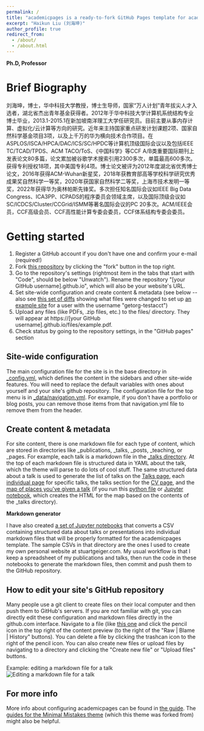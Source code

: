 ```yaml
---
permalink: /
title: "academicpages is a ready-to-fork GitHub Pages template for academic personal websites"
excerpt: "Haikun Liu (刘海坤)"
author_profile: true
redirect_from: 
  - /about/
  - /about.html
---
```

**Ph.D, Professor**

Brief Biography
======
刘海坤，博士，华中科技大学教授，博士生导师，国家“万人计划”青年拔尖人才入选者，湖北省杰出青年基金获得者。2012年于华中科技大学计算机系统结构专业博士毕业，2013.1-2015.1在新加坡南洋理工大学任研究员。目前主要从事内存计算、虚拟化/云计算等方向的研究。近年来主持国家重点研发计划课题2项、国家自然科学基金项目3项，以及上千万的华为横向技术合作项目。在ASPLOS/ISCA/HPCA/DAC/ICS/SC/HPDC等计算机顶级国际会议以及包括IEEE TC/TCAD/TPDS、ACM TACO/ToS、《中国科学》等CCF A/B类重要国际期刊上发表论文80多篇，论文累加被谷歌学术搜索引用2300多次，单篇最高600多次。获得专利授权18项，其中美国专利4项。博士论文被评为2012年度湖北省优秀博士论文，2016年获得ACM-Wuhan新星奖，2018年获教育部高等学校科学研究优秀成果奖自然科学一等奖，2020年获国家自然科学二等奖，上海市技术发明一等奖，2022年获得华为奥林帕斯先锋奖。多次担任知名国际会议如IEEE Big Data Congress、ICA3PP、ICPADS的程序委员会领域主席，以及国际顶级会议如SC/ICDCS/Cluster/CCGrid/ISMM等著名国际会议的PC 20多次。ACM/IEEE会员，CCF高级会员、CCF高性能计算专委会委员，CCF体系结构专委会委员。

Getting started
======
1. Register a GitHub account if you don't have one and confirm your e-mail (required!)
1. Fork [this repository](https://github.com/academicpages/academicpages.github.io) by clicking the "fork" button in the top right. 
1. Go to the repository's settings (rightmost item in the tabs that start with "Code", should be below "Unwatch"). Rename the repository "[your GitHub username].github.io", which will also be your website's URL.
1. Set site-wide configuration and create content & metadata (see below -- also see [this set of diffs](http://archive.is/3TPas) showing what files were changed to set up [an example site](https://getorg-testacct.github.io) for a user with the username "getorg-testacct")
1. Upload any files (like PDFs, .zip files, etc.) to the files/ directory. They will appear at https://[your GitHub username].github.io/files/example.pdf.  
1. Check status by going to the repository settings, in the "GitHub pages" section

Site-wide configuration
------
The main configuration file for the site is in the base directory in [_config.yml](https://github.com/academicpages/academicpages.github.io/blob/master/_config.yml), which defines the content in the sidebars and other site-wide features. You will need to replace the default variables with ones about yourself and your site's github repository. The configuration file for the top menu is in [_data/navigation.yml](https://github.com/academicpages/academicpages.github.io/blob/master/_data/navigation.yml). For example, if you don't have a portfolio or blog posts, you can remove those items from that navigation.yml file to remove them from the header. 

Create content & metadata
------
For site content, there is one markdown file for each type of content, which are stored in directories like _publications, _talks, _posts, _teaching, or _pages. For example, each talk is a markdown file in the [_talks directory](https://github.com/academicpages/academicpages.github.io/tree/master/_talks). At the top of each markdown file is structured data in YAML about the talk, which the theme will parse to do lots of cool stuff. The same structured data about a talk is used to generate the list of talks on the [Talks page](https://academicpages.github.io/talks), each [individual page](https://academicpages.github.io/talks/2012-03-01-talk-1) for specific talks, the talks section for the [CV page](https://academicpages.github.io/cv), and the [map of places you've given a talk](https://academicpages.github.io/talkmap.html) (if you run this [python file](https://github.com/academicpages/academicpages.github.io/blob/master/talkmap.py) or [Jupyter notebook](https://github.com/academicpages/academicpages.github.io/blob/master/talkmap.ipynb), which creates the HTML for the map based on the contents of the _talks directory).

**Markdown generator**

I have also created [a set of Jupyter notebooks](https://github.com/academicpages/academicpages.github.io/tree/master/markdown_generator
) that converts a CSV containing structured data about talks or presentations into individual markdown files that will be properly formatted for the academicpages template. The sample CSVs in that directory are the ones I used to create my own personal website at stuartgeiger.com. My usual workflow is that I keep a spreadsheet of my publications and talks, then run the code in these notebooks to generate the markdown files, then commit and push them to the GitHub repository.

How to edit your site's GitHub repository
------
Many people use a git client to create files on their local computer and then push them to GitHub's servers. If you are not familiar with git, you can directly edit these configuration and markdown files directly in the github.com interface. Navigate to a file (like [this one](https://github.com/academicpages/academicpages.github.io/blob/master/_talks/2012-03-01-talk-1.md) and click the pencil icon in the top right of the content preview (to the right of the "Raw | Blame | History" buttons). You can delete a file by clicking the trashcan icon to the right of the pencil icon. You can also create new files or upload files by navigating to a directory and clicking the "Create new file" or "Upload files" buttons. 

Example: editing a markdown file for a talk
![Editing a markdown file for a talk](/images/editing-talk.png)

For more info
------
More info about configuring academicpages can be found in [the guide](https://academicpages.github.io/markdown/). The [guides for the Minimal Mistakes theme](https://mmistakes.github.io/minimal-mistakes/docs/configuration/) (which this theme was forked from) might also be helpful.

